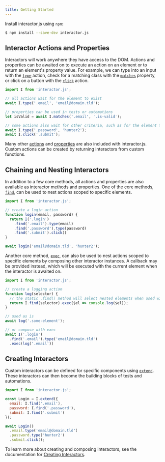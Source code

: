 ```yaml
---
title: Getting Started
---
```


Install interactor.js using `npm`:

``` bash
$ npm install --save-dev interactor.js
```

## Interactor Actions and Properties

Interactors will work anywhere they have access to the DOM. Actions and properties can be awaited on
to execute an action on an element or to return an element's property value. For example, we can
type into an input with the [`type`](/actions/type) action, check for a matching class with the
[`matches`](/properties/matches) property, or click on a button with the [`click`](/actions/click)
action.

``` javascript
import I from 'interactor.js';

// all actions wait for the element to exist
await I.type('.email', 'email@domain.tld');

// properties can be used in tests or automations
let isValid = await I.matches('.email', '.is-valid');

// some actions also wait for other criteria, such as for the element to not be disabled
await I.type('.password', 'hunter2');
await I.click('.submit');
```

Many other [actions](/api/actions) and [properties](/api/properties) are also included with
interactor.js. Custom actions can be created by returning interactors from custom functions.

## Chaining and Nesting Interactors

In addition to a few core methods, all actions and properties are also available as interactor
methods and properties. One of the core methods, [`find`](/api/core/#.find(selector)), can be used
to nest actions scoped to specific elements.

``` javascript
import I from 'interactor.js';

// create a login action
function login(email, password) {
  return I('.login')
    .find('.email').type(email)
    .find('.password').type(password)
    .find('.submit').click()
}

await login('email@domain.tld', 'hunter2');
```

Another core method, [`exec`](/api/core/#.exec(callback)), can also be used to nest actions scoped
to specific elements by composing other interactor instances. A callback may be provided instead,
which will be executed with the current element when the interactor is awaited on.

``` javascript
import I from 'interactor.js';

// create a logging action
function log(selector) {
  // the static .find() method will select nested elements when used within other interactors
  return I.find(selector).exec($el => console.log($el));
}

// used as is
await log('.some-element');

// or compose with exec
await I('.login')
  .find('.email').type('email@domain.tld')
  .exec(log('.email'))
```

## Creating Interactors

Custom interactors can be defined for specific components using
[`extend`](/api/core/#I.extend([options][,%20properties])). These interactors can then become the
building blocks of tests and automations.

``` javascript
import I from 'interactor.js';

const Login = I.extend({
  email: I.find('.email'),
  password: I.find('.password'),
  submit: I.find('.submit')
});

await Login()
  .email.type('email@domain.tld')
  .password.type('hunter2')
  .submit.click();
```

To learn more about creating and composing interactors, see the documentation for [Creating
Interactors](/creating-interactors).
